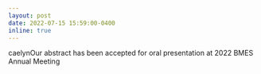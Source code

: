 ```yaml
---
layout: post
date: 2022-07-15 15:59:00-0400
inline: true
---
```


caelynOur abstract has been accepted for oral presentation at 2022 BMES Annual Meeting
